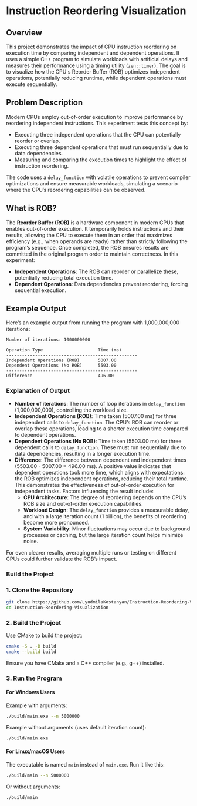 # Instruction Reordering Visualization

## Overview
This project demonstrates the impact of CPU instruction reordering on execution time by comparing independent and dependent operations. It uses a simple C++ program to simulate workloads with artificial delays and measures their performance using a timing utility (`zen::timer`). The goal is to visualize how the CPU's Reorder Buffer (ROB) optimizes independent operations, potentially reducing runtime, while dependent operations must execute sequentially.

## Problem Description
Modern CPUs employ out-of-order execution to improve performance by reordering independent instructions. This experiment tests this concept by:
- Executing three independent operations that the CPU can potentially reorder or overlap.
- Executing three dependent operations that must run sequentially due to data dependencies.
- Measuring and comparing the execution times to highlight the effect of instruction reordering.

The code uses a `delay_function` with volatile operations to prevent compiler optimizations and ensure measurable workloads, simulating a scenario where the CPU’s reordering capabilities can be observed.

## What is ROB?
The **Reorder Buffer (ROB)** is a hardware component in modern CPUs that enables out-of-order execution. It temporarily holds instructions and their results, allowing the CPU to execute them in an order that maximizes efficiency (e.g., when operands are ready) rather than strictly following the program’s sequence. Once completed, the ROB ensures results are committed in the original program order to maintain correctness. In this experiment:
- **Independent Operations**: The ROB can reorder or parallelize these, potentially reducing total execution time.
- **Dependent Operations**: Data dependencies prevent reordering, forcing sequential execution.

## Example Output
Here’s an example output from running the program with 1,000,000,000 iterations:

```
Number of iterations: 1000000000

Operation Type                     Time (ms)
--------------------------------------------------
Independent Operations (ROB)       5007.00
Dependent Operations (No ROB)      5503.00
--------------------------------------------------
Difference                         496.00
```

### Explanation of Output
- **Number of iterations**: The number of loop iterations in `delay_function` (1,000,000,000), controlling the workload size.
- **Independent Operations (ROB)**: Time taken (5007.00 ms) for three independent calls to `delay_function`. The CPU’s ROB can reorder or overlap these operations, leading to a shorter execution time compared to dependent operations.
- **Dependent Operations (No ROB)**: Time taken (5503.00 ms) for three dependent calls to `delay_function`. These must run sequentially due to data dependencies, resulting in a longer execution time.
- **Difference**: The difference between dependent and independent times (5503.00 - 5007.00 = 496.00 ms). A positive value indicates that dependent operations took more time, which aligns with expectations: the ROB optimizes independent operations, reducing their total runtime. This demonstrates the effectiveness of out-of-order execution for independent tasks. Factors influencing the result include:
  - **CPU Architecture**: The degree of reordering depends on the CPU’s ROB size and out-of-order execution capabilities.
  - **Workload Design**: The `delay_function` provides a measurable delay, and with a large iteration count (1 billion), the benefits of reordering become more pronounced.
  - **System Variability**: Minor fluctuations may occur due to background processes or caching, but the large iteration count helps minimize noise.

For even clearer results, averaging multiple runs or testing on different CPUs could further validate the ROB’s impact.

### Build the Project

### 1. Clone the Repository
```bash
git clone https://github.com/LyudmilaKostanyan/Instruction-Reordering-Visualization.git
cd Instruction-Reordering-Visualization
```

### 2. Build the Project
Use CMake to build the project:
```bash
cmake -S . -B build
cmake --build build
```
Ensure you have CMake and a C++ compiler (e.g., g++) installed.

### 3. Run the Program

#### For Windows Users
Example with arguments:
```bash
./build/main.exe --n 5000000
```
Example without arguments (uses default iteration count):
```bash
./build/main.exe
```

#### For Linux/macOS Users
The executable is named `main` instead of `main.exe`. Run it like this:
```bash
./build/main --n 5000000
```
Or without arguments:
```bash
./build/main
```
